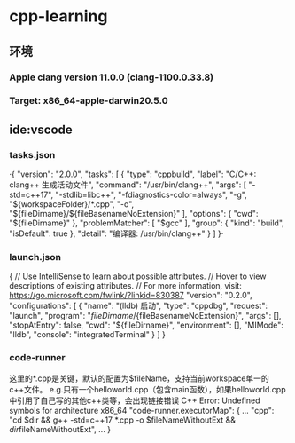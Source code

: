 # cpp-learning
## 环境
### Apple clang version 11.0.0 (clang-1100.0.33.8)
### Target: x86_64-apple-darwin20.5.0

## ide:vscode
### tasks.json
·{
	"version": "2.0.0",
	"tasks": [
		{
			"type": "cppbuild",
			"label": "C/C++: clang++ 生成活动文件",
			"command": "/usr/bin/clang++",
			"args": [
				"-std=c++17",
        		"-stdlib=libc++",
				"-fdiagnostics-color=always",
				"-g",
				"${workspaceFolder}/*.cpp",
				"-o",
				"${fileDirname}/${fileBasenameNoExtension}"
			],
			"options": {
				"cwd": "${fileDirname}"
			},
			"problemMatcher": [
				"$gcc"
			],
			"group": {
				"kind": "build",
				"isDefault": true
			},
			"detail": "编译器: /usr/bin/clang++"
		}
	]
}·
### launch.json
{
    // Use IntelliSense to learn about possible attributes.
    // Hover to view descriptions of existing attributes.
    // For more information, visit: https://go.microsoft.com/fwlink/?linkid=830387
    "version": "0.2.0",
    "configurations": [
        {
            "name": "(lldb) 启动",
            "type": "cppdbg",
            "request": "launch",
            "program": "${fileDirname}/${fileBasenameNoExtension}",
            "args": [],
            "stopAtEntry": false,
            "cwd": "${fileDirname}",
            "environment": [],
            "MIMode": "lldb",
            "console": "integratedTerminal" 
        }
    ]
}
### code-runner
这里的*.cpp是关键，默认的配置为$fileName，支持当前workspace单一的c++文件。
e.g.只有一个helloworld.cpp（包含main函数），如果helloworld.cpp中引用了自己写的其他c++类等，会出现链接错误
C++ Error: Undefined symbols for architecture x86_64
"code-runner.executorMap": {
...
"cpp": "cd $dir && g++ -std=c++17 *.cpp -o $fileNameWithoutExt && $dir$fileNameWithoutExt",
...
}

